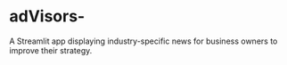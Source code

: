 # adVisors-
A Streamlit app displaying industry-specific news for business owners to improve their strategy.
